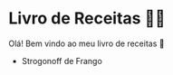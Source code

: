 # Livro de Receitas :man_cook:



Olá! Bem vindo ao meu livro de receitas :wave:

- Strogonoff de Frango



